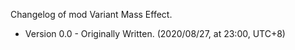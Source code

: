 Changelog of mod Variant Mass Effect.

- Version 0.0 -
Originally Written. (2020/08/27, at 23:00, UTC+8)